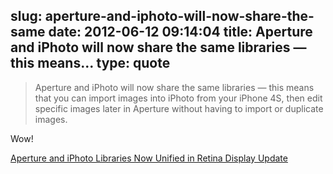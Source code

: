 slug: aperture-and-iphoto-will-now-share-the-same
date: 2012-06-12 09:14:04
title: Aperture and iPhoto will now share the same libraries — this means...
type: quote
---

> Aperture and iPhoto will now share the same libraries — this means that you can import images into iPhoto from your iPhone 4S, then edit specific images later in Aperture without having to import or duplicate images.

Wow!

 [Aperture and iPhoto Libraries Now Unified in Retina Display Update](http://www.macstories.net/news/aperture-and-iphoto-libraries-now-unified-in-retina-display-update/)
